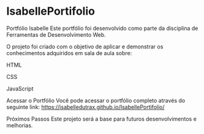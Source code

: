 # IsabellePortifolio
Portfólio Isabelle
Este portfólio foi desenvolvido como parte da disciplina de Ferramentas de Desenvolvimento Web.

O projeto foi criado com o objetivo de aplicar e demonstrar os conhecimentos adquiridos em sala de aula sobre:

HTML

CSS

JavaScript

Acessar o Portfólio
Você pode acessar o portfólio completo através do seguinte link:
https://isabelledutrax.github.io/IsabellePortifolio/

Próximos Passos
Este projeto será a base para futuros desenvolvimentos e melhorias.
